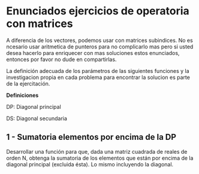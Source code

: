 # Enunciados ejercicios de operatoria con matrices

A diferencia de los vectores, podemos usar con matrices subindices. No es ncesario usar aritmetica de punteros para no complicarlo mas pero si usted desea hacerlo para enriquecer 
con mas soluciones estos enunciados, entonces por favor no dude en compartirlas.

La definición adecuada de los parámetros de las siguientes funciones y la investigacion propia en cada problema para encontrar la solucion es parte de la ejercitación. 

__Definiciones__

DP: Diagonal principal

DS: Diagonal secundaria

## 1 - Sumatoria elementos por encima de la DP

Desarrollar una función para que, dada una matriz cuadrada de reales de orden N, obtenga la sumatoria de los elementos que están por encima de la diagonal principal 
(excluida ésta). Lo mismo incluyendo la diagonal.
